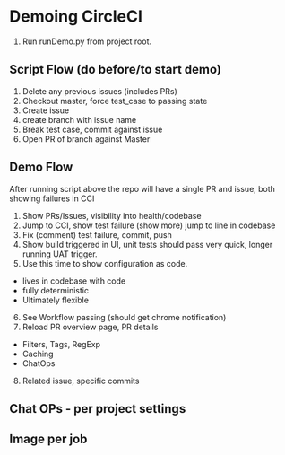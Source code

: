 # Demoing CircleCI

1. Run runDemo.py from project root.



## Script Flow (do before/to start demo)
1. Delete any previous issues (includes PRs)
2. Checkout master, force test_case to passing state
3. Create issue
4. create branch with issue name
5. Break test case, commit against issue
6. Open PR of branch against Master


## Demo Flow
After running script above the repo will have a single PR and issue, both showing failures in CCI

1. Show PRs/Issues, visibility into health/codebase
2. Jump to CCI, show test failure (show more) jump to line in codebase
3. Fix (comment) test failure, commit, push
4. Show build triggered in UI, unit tests should pass very quick, longer running UAT trigger.
5. Use this time to show configuration as code.
 - lives in codebase with code
 - fully deterministic
 - Ultimately flexible
6. See Workflow passing (should get chrome notification)
7. Reload PR overview page,  PR details

- Filters, Tags, RegExp
- Caching
- ChatOps
8. Related issue, specific commits

## Chat OPs - per project settings

## Image per job
##
